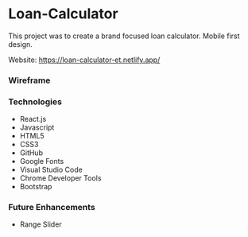 # Loan-Calculator

This project was to create a brand focused loan calculator. Mobile first design. 

Website: https://loan-calculator-et.netlify.app/


### Wireframe


### Technologies

* React.js
* Javascript
* HTML5
* CSS3
* GitHub
* Google Fonts
* Visual Studio Code
* Chrome Developer Tools
* Bootstrap


### Future Enhancements

* Range Slider
